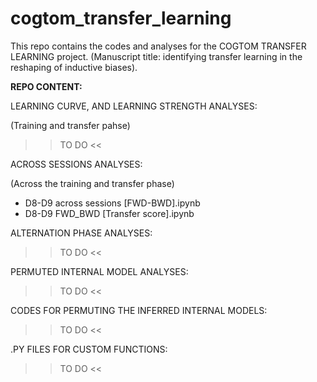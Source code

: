 # cogtom_transfer_learning
This repo contains the codes and analyses for the COGTOM TRANSFER LEARNING project. (Manuscript title: identifying transfer learning in the reshaping of inductive biases).


**REPO CONTENT:**

LEARNING CURVE, AND LEARNING STRENGTH ANALYSES:

(Training and transfer pahse)
>> TO DO <<


ACROSS SESSIONS ANALYSES:

(Across the training and transfer phase)
- D8-D9 across sessions [FWD-BWD].ipynb
- D8-D9 FWD_BWD [Transfer score].ipynb


ALTERNATION PHASE ANALYSES:

>> TO DO <<


PERMUTED INTERNAL MODEL ANALYSES:

>> TO DO <<

CODES FOR PERMUTING THE INFERRED INTERNAL MODELS:

>> TO DO <<


.PY FILES FOR CUSTOM FUNCTIONS: 

>> TO DO <<
